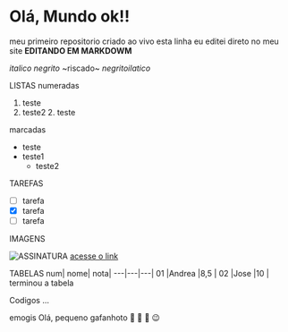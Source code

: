 # Olá,  Mundo ok!!
meu primeiro repositorio criado ao vivo
esta linha eu editei direto no meu site
__EDITANDO EM MARKDOWM__

_italico_
*negrito*
~riscado~
_*negritoilatico*_

LISTAS
numeradas
1. teste
2. teste2
   2. teste

marcadas
* teste
* teste1
   * teste2

TAREFAS
- [ ] tarefa
- [x] tarefa
- [ ] tarefa

 IMAGENS
 
   ![ASSINATURA](https://github.com/user-attachments/assets/c86031c0-b950-48e1-81d5-ad6d63affd6f)
   [acesse o link](https://github.com/user-attachments/assets/c86031c0-b950-48e1-81d5-ad6d63affd6f)

   TABELAS
   num| nome| nota|
   ---|---|---|
   01 |Andrea |8,5 |
   02 |Jose |10 |
terminou a tabela

Codigos ...

emogis
Olá, pequeno gafanhoto 👏
 👀 💙
 😉
 

